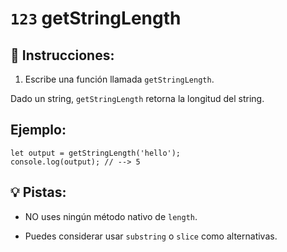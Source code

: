 # `123` getStringLength

## 📝 Instrucciones:

1. Escribe una función llamada `getStringLength`.

Dado un string, `getStringLength` retorna la longitud del string.

## Ejemplo:

```Js
let output = getStringLength('hello');
console.log(output); // --> 5
```
## 💡 Pistas:

+ NO uses ningún método nativo de `length`.

+ Puedes considerar usar `substring` o `slice` como alternativas.
